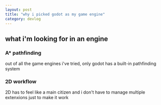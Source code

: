 ```yaml
---
layout: post
title: "why i picked godot as my game engine"
category: devlog
---
```


## what i'm looking for in an engine

### A* pathfinding

out of all the game engines i've tried, only godot has a built-in pathfinding system

### 2D workflow

2D has to feel like a main citizen and i don't have to manage multiple extenxions just to make it work
